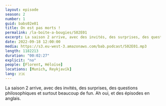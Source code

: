 ```yaml
---
layout: episode
season: 2
number: 1
guid: babs02e01
title: On est pas morts !
permalink: /la-boite-a-bougies/S02E01
excerpt: La saison 2 arrive, avec des invités, des surprises, des questions philosophiques et surtout beaucoup de fun. Ah oui, et des épisodes en anglais.
date: 2022-09-18 12:00:00
media: https://s3.eu-west-3.amazonaws.com/bab.podcast/S02E01.mp3
length: 1182213
duration: "00:02:27"
explicit: "no"
people: [Florent, Héloïse]
locations: [Munich, Reykjavík]
lang: 🇫🇷
---
```


La saison 2 arrive, avec des invités, des surprises, des questions philosophiques et surtout beaucoup de fun. Ah oui, et des épisodes en anglais.